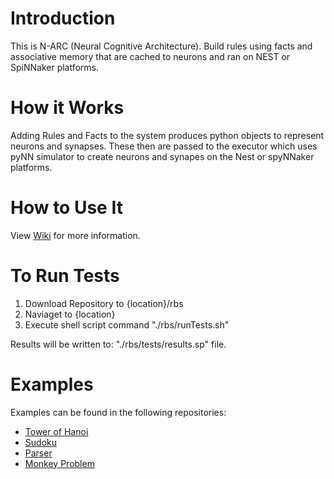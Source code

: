 # Introduction 

This is N-ARC (Neural Cognitive Architecture). Build rules using facts and associative memory that are cached to neurons and ran on NEST or SpiNNaker platforms.

# How it Works

Adding Rules and Facts to the system produces python objects to represent neurons and synapses. These then are passed to the executor which uses pyNN simulator to create neurons and synapes on the Nest or spyNNaker platforms.

# How to Use It

View [Wiki](https://github.com/dainiuskreivenas/rbs/wiki) for more information.

# To Run Tests

1. Download Repository to {location}/rbs
2. Naviaget to {location}
3. Execute shell script command "./rbs/runTests.sh"

Results will be written to: "./rbs/tests/results.sp" file.

# Examples

Examples can be found in the following repositories:

* [Tower of Hanoi](https://github.com/dainiuskreivenas/tower-of-hanoi)
* [Sudoku](https://github.com/dainiuskreivenas/sudoku)
* [Parser](https://github.com/dainiuskreivenas/parser)
* [Monkey Problem](https://github.com/dainiuskreivenas/monkeys)
